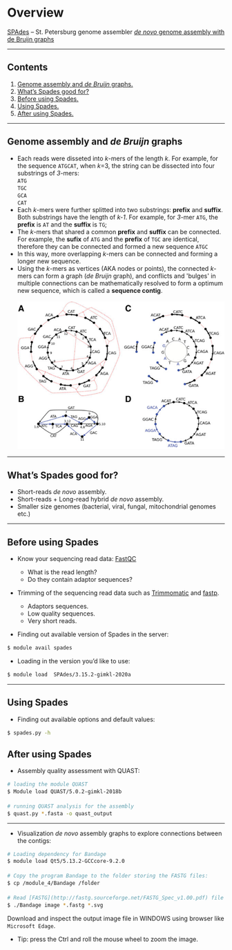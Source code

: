 # Overview

[SPAdes](https://cab.spbu.ru/software/spades/) – St. Petersburg genome assembler [*de novo* genome assembly with de Bruijn graphs](https://www.ncbi.nlm.nih.gov/pmc/articles/PMC3342519/)

---

## Contents
1. [Genome assembly and *de Bruijn* graphs.](#algorithm)
1. [What’s Spades good for?](#introduction)
1. [Before using Spades.](#Before-using-Spades)
1. [Using Spades.](#Using-Spades)
1. [After using Spades.](#After-using-Spades)

---

## Genome assembly and *de Bruijn* graphs
* Each reads were disseted into *k*-mers of the length *k*. For example, for the sequence `ATGCAT`, when *k*=3, the string can be dissected into four substrings of *3*-mers: <br>`ATG` <br>`TGC` <br>`GCA` <br>`CAT`
* Each *k*-mers were further splitted into two substrings: **prefix** and **suffix**. Both substrings have the length of *k-1*. For example, for *3*-mer `ATG`, the **prefix** is `AT` and the **suffix** is `TG`;
* The *k*-mers that shared a common **prefix** and **suffix** can be connected. For example, the **sufix** of `ATG` and the **prefix** of `TGC` are identical, therefore they can be connected and formed a new sequence `ATGC`
* In this way, more overlapping *k*-mers can be connected and forming a longer new sequence.
* Using the *k*-mers as vertices (AKA nodes or points), the connected *k*-mers can form a graph (*de Bruijn* graph), and conflicts and 'bulges' in multiple connections can be mathematically resolved to form a optimum new sequence, which is called a **sequence contig**.
 <br> <br>![usage-0](https://github.com/jizhang-nz/HTS-training/blob/main/Fig.1.png)

---

## What’s Spades good for?
* Short-reads *de novo* assembly.
* Short-reads + Long-read hybrid *de novo* assembly.
* Smaller size genomes (bacterial, viral, fungal, mitochondrial genomes etc.)

---

## Before using Spades
* Know your sequencing read data: [FastQC](https://www.bioinformatics.babraham.ac.uk/projects/fastqc/)
	* What is the read length? 
	* Do they contain adaptor sequences?
* Trimming of the sequencing read data such as [Trimmomatic](http://www.usadellab.org/cms/?page=trimmomatic) and [fastp](https://github.com/OpenGene/fastp).
	* Adaptors sequences.
	* Low quality sequences.
	* Very short reads.

* Finding out available version of Spades in the server: 

```bash
$ module avail spades
```

* Loading in the version you’d like to use: 

```bash
$ module load  SPAdes/3.15.2-gimkl-2020a
```

---

## Using Spades
* Finding out available options and default values:

```bash
$ spades.py -h
```

## After using Spades
* Assembly quality assessment with QUAST:

```bash
# loading the module QUAST
$ Module load QUAST/5.0.2-gimkl-2018b

# running QUAST analysis for the assembly
$ quast.py *.fasta -o quast_output
```
---

* Visualization *de novo* assembly graphs to explore connections between the contigs:

```bash
# Loading dependency for Bandage
$ module load Qt5/5.13.2-GCCcore-9.2.0

# Copy the program Bandage to the folder storing the FASTG files:
$ cp /module_4/Bandage /folder

# Read [FASTG](http://fastg.sourceforge.net/FASTG_Spec_v1.00.pdf) file and drew image with Bandage:
$ ./Bandage image *.fastg *.svg

```
Download and inspect the output image file in WINDOWS using browser like `Microsoft Edage`.
* Tip: press the Ctrl and roll the mouse wheel to zoom the image.
